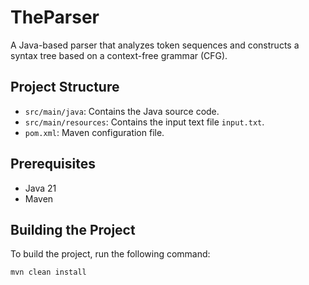 # TheParser

A Java-based parser that analyzes token sequences and constructs a syntax tree based on a context-free grammar (CFG).

## Project Structure

- `src/main/java`: Contains the Java source code.
- `src/main/resources`: Contains the input text file `input.txt`.
- `pom.xml`: Maven configuration file.

## Prerequisites

- Java 21
- Maven

## Building the Project

To build the project, run the following command:

```sh
mvn clean install
